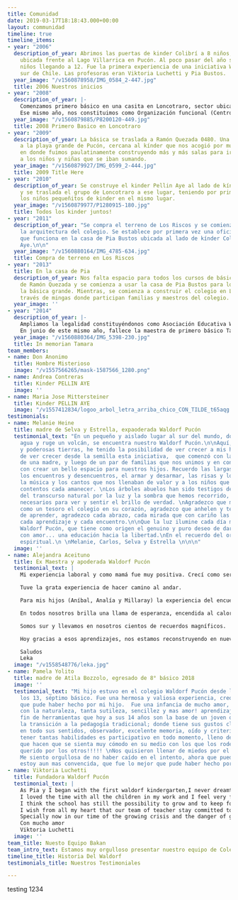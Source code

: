 ```yaml
---
title: Comunidad
date: 2019-03-17T18:18:43.000+00:00
layout: communidad
timeline: true
timeline_items:
- year: "2006"
  description_of_year: Abrimos las puertas de kinder Colibrí a 8 niños, en una casita
    ubicada frente al Lago Villarrica en Pucón. Al poco pasar del año se sumaron más
    niños llegando a 12. Fue la primera experiencia de una iniciativa Waldorf en el
    sur de Chile. Las profesoras eran Viktoria Luchetti y Pia Bustos.
  year_image: "/v1560878958/IMG_0584_2-447.jpg"
  title: 2006 Nuestros inicios
- year: "2008"
  description_of_year: |-
    Comenzamos primero básico en una casita en Loncotraro, sector ubicado entre Villarrica y Pucón, la profesora de primero básico era Manuela Hurtado y en ese mismo lugar se abre el segundo grupo de Kinder a cargo de Pia Bustos. Viktoria Luchetti continúa en kínder Colibrí frente a la playa de Pucón.
    Ese mismo año, nos constituimos como Organización funcional (Centro Cultural Infantil Waldorf Pucon)
  year_image: "/v1560879885/P8200120-449.jpg"
  title: 2008 Primero Basico en Loncotraro
- year: "2009"
  description_of_year: La básica se traslada a Ramón Quezada 0480. Una casita frente
    a la playa grande de Pucón, cercana al kínder que nos acogió por muchos años,
    en donde fuimos paulatinamente construyendo más y más salas para ir albergando
    a los niños y niñas que se iban sumando.
  year_image: "/v1560879927/IMG_0599_2-444.jpg"
  title: 2009 Title Here
- year: "2010"
  description_of_year: Se construye el kinder Pellin Aye al lado de kínder Colibrí
    y se traslada el grupo de Loncotraro a ese lugar, teniendo por primera vez a todos
    los niños pequeñitos de kinder en el mismo lugar.
  year_image: "/v1560879977/P1280915-180.jpg"
  title: Todos los kinder juntos!
- year: "2011"
  description_of_year: "Se compra el terreno de Los Riscos y se comienza a soñar con
    la arquitectura del colegio. Se establece por primera vez una oficina administrativa
    que funciona en la casa de Pia Bustos ubicada al lado de kínder Colibrí y Pellín
    Aye.\n\n"
  year_image: "/v1560880164/IMG_4785-634.jpg"
  title: Compra de terreno en Los Riscos
- year: "2013"
  title: En la casa de Pia
  description_of_year: Nos falta espacio para todos los cursos de básica en la casita
    de Ramón Quezada y se comienza a usar la casa de Pia Bustos para los niños de
    la básica grande. Mientras, se comienza a construir el colegio en Los Riscos a
    través de mingas donde participan familias y maestros del colegio.
  year_image: ''
- year: "2014"
  description_of_year: |-
    Ampliamos la legalidad constituyéndonos como Asociación Educativa Waldorf Pucon, corporación sin fines de lucro.
    En junio de este mismo año, fallece la maestra de primero básico Tamara Maureira quien tiene un accidente en automóvil en el río Trancura de Pucón, este hecho fue muy sobrecogedor para la comunidad y reafirmó nuestros lazos fraternales.
  year_image: "/v1560880364/IMG_5398-230.jpg"
  title: In memorian Tamara
team_members:
- name: Don Anonimo
  title: Hombre Misterioso
  image: "/v1557566265/mask-1587566_1280.png"
- name: Andrea Contreras
  title: Kinder PELLIN AYE
  image: ''
- name: Maria Jose Mittersteiner
  title: Kinder PELLIN AYE
  image: "/v1557412834/logoo_arbol_letra_arriba_chico_CON_TILDE_t65aqg.jpg"
testimonials:
- name: Melanie Heine
  title: madre de Selva y Estrella, expaoderada Waldorf Pucón
  testimonial_text: "En un pequeño y aislado lugar al sur del mundo, donde canta el
    agua y ruge un volcán, se encuentra nuestro Waldorf Pucón.\n\nAquí, en estas hermosas
    y poderosas tierras, he tenido la posibilidad de ver crecer a mis hijas. Y también
    de ver crecer desde la semilla esta iniciativa,  que comenzó con la gran voluntad
    de una madre, y luego de un par de familias que nos unimos y en conjunto soñábamos
    con crear un bello espacio para nuestros hijos. Recuerdo las largas conversaciones,
    los encuentros y desencuentros, el armar y desarmar, las risas y los llantos,
    la música y los cantos que nos llenaban de valor y a los niños que veíamos disfrutar
    contentos cada amanecer. \nLos árboles abuelos han sido testigos del largo caminar,
    del transcurso natural por la luz y la sombra que hemos recorrido, que son tan
    necesarios para ver y sentir el brillo de verdad. \nAgradezco que mis hijas guarden
    como un tesoro el colegio en su corazón, agradezco que anhelen y tengan la voluntad
    de aprender, agradezco cada abrazo, cada mirada que con cariño las contuvo, agradezco
    cada aprendizaje y cada encuentro.\n\nQue la luz ilumine cada día más a nuestro
    Waldorf Pucón, que tiene como origen el genuino y puro deseo de dar desde el corazón
    con amor... una educación hacia la libertad.\nEn el recuerdo del origen, la fuerza
    espiritual.\n \nMelanie, Carlos, Selva y Estrella \n\n\n"
  image: ''
- name: Alejandra Aceituno
  title: Ex Maestra y apoderada Waldorf Pucón
  testimonial_text: |
    Mi experiencia laboral y como mamá fue muy positiva. Crecí como ser humano frente a la adversidad y superé grandes fantasmas y temores.

    Tuve la grata experiencia de hacer camino al andar.

    Para mis hijos (Aníbal, Analía y Millaray) la experiencia del encuentro humano fue un enorme alimento de vida.

    En todos nosotros brilla una llama de esperanza, encendida al calor de las fiestas, dónde el volcán y las estrellas fueron nuestros testigos.

    Somos sur y llevamos en nosotros cientos de recuerdos magníficos.

    Hoy gracias a esos aprendizajes, nos estamos reconstruyendo en nuevos paisajes y desafíos.

    Saludos
    Leka
  image: "/v1558548776/leka.jpg"
- name: Pamela Yolito
  title: madre de Atila Bozzolo, egresado de 8° básico 2018
  image: ''
  testimonial_text: "Mi hijo estuvo en el colegio Waldorf Pucón desde los 3 años hasta
    los 13, séptimo básico. Fue una hermosa y valiosa experiencia, creo que lo mejor
    que pude haber hecho por mi hijo.  Fue una infancia de mucho amor,  mucho contacto
    con la naturaleza, tanta sutileza, sencillez y mas amor! aprendizaje de un sin
    fin de herramientas que hoy a sus 14 años son la base de un joven que le fue facilísima
    la transición a la pedagogía tradicional; donde tiene sus gustos claros, sensibilidad
    en todo sus sentidos, observador, excelente memoria, oído y criterio. Debido a
    tener tantas habilidades es participativo en todo momento, lleno de ideas e iniciativas
    que hacen que se sienta muy cómodo en su medio con los que los rodean y así muy
    querido por los otros!!!!! \nNos quisieron llenar de miedos por el tipo de educación….
    Me siento orgullosa de no haber caído en el intento, ahora que puedo mirar atrás…
    estoy aun mas convencida, que fue lo mejor que pude haber hecho por mi hijo!!\nGracias!!!!\n"
- name: Viktoria Luchetti
  title: Fundadora Waldorf Pucón
  testimonial_text: |
    As Pia y I began with the first waldorf kindergarten,I never dreamt our little seed would grow so fast into the school from today.
    I loved the time with all the children in my work and I feel very fortunate to have had the possibility to see them grow into now beautiful jung adults.
    I think the school has still the possibility to grow and to keep forming a strong community .
    I wish from all my heart that our team of teacher stay committed to grow personally, to keep deepening the continuos study of waldorf education  and to be beautiful examples for our children.
    Specially now in our time of the growing crisis and the danger of global warming ... we need to continue to seed and nuttier conscious communities with the willingness and courage to change what needs to be change .
    Con mucho amor
    Viktoria Luchetti
  image: ''
team_title: Nuesto Equipo Bakan
team_intro_text: Estamos muy orgulloso presentar nuestro equipo de Colegio aqui.
timeline_title: Historia Del Waldorf
testimonials_title: Nuestros Testimoniales

---
```

testing 1234